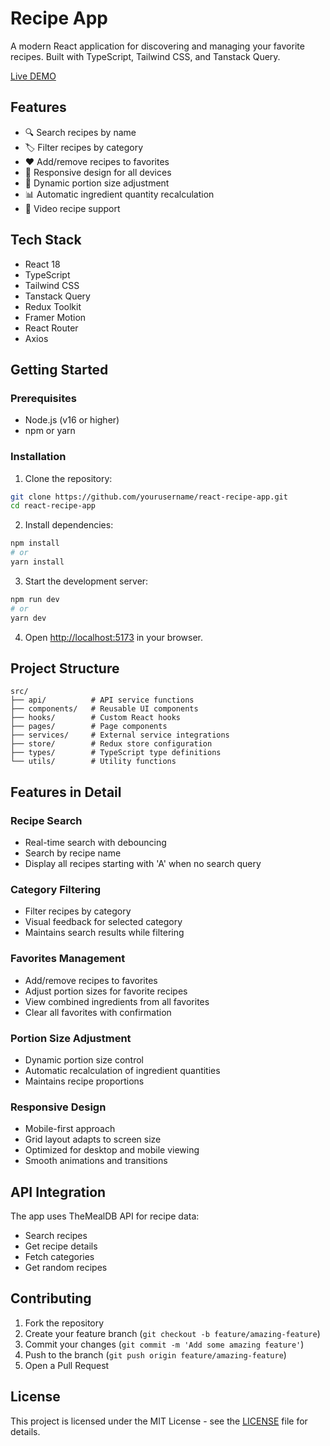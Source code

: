 # Recipe App

A modern React application for discovering and managing your favorite recipes. Built with TypeScript, Tailwind CSS, and Tanstack Query.

[Live DEMO](recipe-app-hazel-theta.vercel.app)

## Features

- 🔍 Search recipes by name
- 🏷️ Filter recipes by category
- ❤️ Add/remove recipes to favorites
- 📱 Responsive design for all devices
- 🔄 Dynamic portion size adjustment
- 📊 Automatic ingredient quantity recalculation
- 🎥 Video recipe support

## Tech Stack

- React 18
- TypeScript
- Tailwind CSS
- Tanstack Query
- Redux Toolkit
- Framer Motion
- React Router
- Axios

## Getting Started

### Prerequisites

- Node.js (v16 or higher)
- npm or yarn

### Installation

1. Clone the repository:
```bash
git clone https://github.com/yourusername/react-recipe-app.git
cd react-recipe-app
```

2. Install dependencies:
```bash
npm install
# or
yarn install
```

3. Start the development server:
```bash
npm run dev
# or
yarn dev
```

4. Open [http://localhost:5173](http://localhost:5173) in your browser.

## Project Structure

```
src/
├── api/          # API service functions
├── components/   # Reusable UI components
├── hooks/        # Custom React hooks
├── pages/        # Page components
├── services/     # External service integrations
├── store/        # Redux store configuration
├── types/        # TypeScript type definitions
└── utils/        # Utility functions
```

## Features in Detail

### Recipe Search
- Real-time search with debouncing
- Search by recipe name
- Display all recipes starting with 'A' when no search query

### Category Filtering
- Filter recipes by category
- Visual feedback for selected category
- Maintains search results while filtering

### Favorites Management
- Add/remove recipes to favorites
- Adjust portion sizes for favorite recipes
- View combined ingredients from all favorites
- Clear all favorites with confirmation

### Portion Size Adjustment
- Dynamic portion size control
- Automatic recalculation of ingredient quantities
- Maintains recipe proportions

### Responsive Design
- Mobile-first approach
- Grid layout adapts to screen size
- Optimized for desktop and mobile viewing
- Smooth animations and transitions

## API Integration

The app uses TheMealDB API for recipe data:
- Search recipes
- Get recipe details
- Fetch categories
- Get random recipes

## Contributing

1. Fork the repository
2. Create your feature branch (`git checkout -b feature/amazing-feature`)
3. Commit your changes (`git commit -m 'Add some amazing feature'`)
4. Push to the branch (`git push origin feature/amazing-feature`)
5. Open a Pull Request

## License

This project is licensed under the MIT License - see the [LICENSE](LICENSE) file for details.
